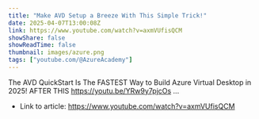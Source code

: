 ```yaml
---
title: "Make AVD Setup a Breeze With This Simple Trick!"
date: 2025-04-07T13:00:08Z
link: https://www.youtube.com/watch?v=axmVUfisQCM
showShare: false
showReadTime: false
thumbnail: images/azure.png
tags: ["youtube.com/@AzureAcademy"]
---
```

The AVD QuickStart Is The FASTEST Way to Build Azure Virtual Desktop in 2025! AFTER THIS https://youtu.be/YRw9y7pjcOs ...

- Link to article: https://www.youtube.com/watch?v=axmVUfisQCM
